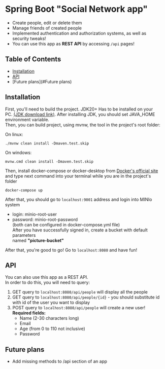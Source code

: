 # Spring Boot "Social Network app"

* Create people, edit or delete them
* Manage friends of created people
* Implemented authentication and authorization systems, as well as security tweaks!
* You can use this app as **REST API** by accessing ``/api`` pages!

## Table of Contents
* [Installation](#Installation)
* [API](#API)
* [Future plans](#Future plans)

## Installation
First, you'll need to build the project.
JDK20+ Has to be installed on your PC. [(JDK download link)](https://www.oracle.com/java/technologies/downloads/). 
After installing JDK, you should set JAVA_HOME environment variable.  
Then, you can build project, using mvnw, the tool in the project's root folder:

On linux:
```shell
./mvnw clean install -Dmaven.test.skip
```

On windows:
```shell
mvnw.cmd clean install -Dmaven.test.skip
```

Then, install docker-compose or docker-desktop from [Docker's official site](https://docs.docker.com/get-docker/) and type next command 
into your terminal while you are in the project's folder 
```shell
docker-compose up
```

After that, you should go to ``localhost:9001`` address and login into MINIo system  
* login: minio-root-user    
* password: minio-root-password    
(both can be configured in docker-compose.yml file)  
After you have successfully signed in, create a bucket with default parameters  
named **"picture-bucket"**

After that, you're good to go! Go to ``localhost:8080`` and have fun!
## API
You can also use this app as a REST API.  
In order to do this, you will need to query:
1. GET query to ``localhost:8080/api/people`` will display all the people
2. GET query to ``localhost:8080/api/people/{id}`` - you should substitute id with id of the user you want to display
3. POST query to ``localhost:8080/api/people`` will create a new user!  
**Required fields:**
   * Name (2-30 characters long)
   * Email 
   * Age (from 0 to 110 not inclusive)
   * Password

## Future plans
* Add missing methods to /api section of an app